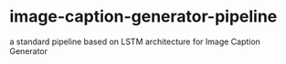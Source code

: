# image-caption-generator-pipeline
a standard pipeline based on LSTM architecture for Image Caption Generator
